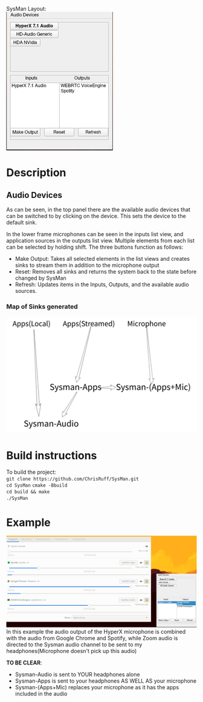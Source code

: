 SysMan Layout:  
![Layout](docs/SysMan_Audio.png)

# Description
## Audio Devices
As can be seen, in the top panel there are the available audio devices that can be switched to by clicking on the device. This sets the device to the default sink.

In the lower frame microphones can be seen in the inputs list view, and application sources in the outputs list view. Multiple elements from each list can be selected by holding shift. The three buttons function as follows:

* Make Output: Takes all selected elements in the list views and creates sinks to stream them in addition to the microphone output
* Reset: Removes all sinks and returns the system back to the state before changed by SysMan
* Refresh: Updates items in the Inputs, Outputs, and the available audio sources.

### Map of Sinks generated
![Sinks_Layout](docs/Sink_Layout.png)

# Build instructions
To build the project:  
`git clone https://github.com/ChrisRuff/SysMan.git`  
`cd SysMan`
`cmake -Bbuild`  
`cd build && make`  
`./SysMan`  



# Example
![Example](docs/Ex.png)
In this example the audio output of the HyperX microphone is combined with the audio from Google Chrome and Spotify, while Zoom audio is directed to the Sysman audio channel to be sent to my headphones(Microphone doesn't pick up this audio)

**TO BE CLEAR**:  
* Sysman-Audio is sent to YOUR headphones alone
* Sysman-Apps is sent to your headphones AS WELL AS your microphone
* Sysman-(Apps+Mic) replaces your microphone as it has the apps included in the audio

